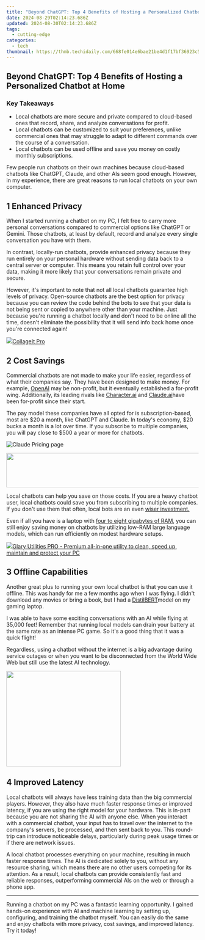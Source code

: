 ```yaml
---
title: "Beyond ChatGPT: Top 4 Benefits of Hosting a Personalized Chatbot at Home"
date: 2024-08-29T02:14:23.686Z
updated: 2024-08-30T02:14:23.686Z
tags:
  - cutting-edge
categories:
  - tech
thumbnail: https://thmb.techidaily.com/668fe014e6bae21be4d1f17bf36923c523f3242cbf8f9156a716780e5d4eeb63.jpg
---
```


## Beyond ChatGPT: Top 4 Benefits of Hosting a Personalized Chatbot at Home

### Key Takeaways

* Local chatbots are more secure and private compared to cloud-based ones that record, share, and analyze conversations for profit.
* Local chatbots can be customized to suit your preferences, unlike commercial ones that may struggle to adapt to different commands over the course of a conversation.
* Local chatbots can be used offline and save you money on costly monthly subscriptions.

 Few people run chatbots on their own machines because cloud-based chatbots like ChatGPT, Claude, and other AIs seem good enough. However, in my experience, there are great reasons to run local chatbots on your own computer.

## 1  Enhanced Privacy 

 When I started running a chatbot on my PC, I felt free to carry more personal conversations compared to commercial options like ChatGPT or Gemini. Those chatbots, at least by default, record and analyze every single conversation you have with them.

 In contrast, locally-run chatbots, provide enhanced privacy because they run entirely on your personal hardware without sending data back to a central server or computer. This means you retain full control over your data, making it more likely that your conversations remain private and secure.

 However, it's important to note that not all local chatbots guarantee high levels of privacy. Open-source chatbots are the best option for privacy because you can review the code behind the bots to see that your data is not being sent or copied to anywhere other than your machine. Just because you're running a chatbot locally and don't need to be online all the time, doesn't eliminate the possibility that it will send info back home once you're connected again!

<!-- affiliate ads begin -->
<a href="https://secure.2checkout.com/order/checkout.php?PRODS=4530091&QTY=1&AFFILIATE=108875&CART=1"><img src="https://www.pearlmountainsoft.com/n_img/product/cit_win/banScrn.jpg" border="0">CollageIt Pro</a>
<!-- affiliate ads end -->
## 2  Cost Savings 

 Commercial chatbots are not made to make your life easier, regardless of what their companies say. They have been designed to make money. For example, [OpenAI](https://openai.com/) may be non-profit, but it eventually established a for-profit wing. Additionally, its leading rivals like [Character.ai](https://character.ai/) and [Claude.ai](https://claude.ai/new)have been for-profit since their start.

 The pay model these companies have all opted for is subscription-based, most are $20 a month, like ChatGPT and Claude. In today's economy, $20 bucks a month is a lot over time. If you subscribe to multiple companies, you will pay close to $500 a year or more for chatbots.

![Claude Pricing page](https://static1.howtogeekimages.com/wordpress/wp-content/uploads/2024/07/claude-pricing-2.PNG) 

<!-- affiliate ads begin -->
<a href="https://united.elfm.net/c/5597632/517826/4704" target="_top" id="517826"><img src="//a.impactradius-go.com/display-ad/4704-517826" border="0" alt="" width="728" height="90"/></a><img height="0" width="0" src="https://united.elfm.net/i/5597632/517826/4704" style="position:absolute;visibility:hidden;" border="0" />
<!-- affiliate ads end -->
 Local chatbots can help you save on those costs. If you are a heavy chatbot user, local chatbots could save you from subscribing to multiple companies. If you don't use them that often, local bots are an even [wiser investment.](https://some-techniques.techidaily.com/updated-from-canvas-to-crypto-top-7-artwork-conversion-platforms/) 

 Even if all you have is a laptop with [four to eight gigabytes of RAM](https://vp-tips.techidaily.com/new-digital-magic-uncovering-premier-3d-animation-software/), you can still enjoy saving money on chatbots by utilizing low-RAM large language models, which can run efficiently on modest hardware setups.

<!-- affiliate ads begin -->
<a href="https://order.glarysoft.com/order/checkout.php?PRODS=4535075&QTY=1&AFFILIATE=108875&CART=1"><img src="https://secure.avangate.com/images/merchant/6734fa703f6633ab896eecbdfad8953a/products/GU-500_672.png" border="0">Glary Utilities PRO -  Premium all-in-one utility to clean, speed up, maintain and protect your PC</a>
<!-- affiliate ads end -->
## 3  Offline Capabilities 

 Another great plus to running your own local chatbot is that you can use it offline. This was handy for me a few months ago when I was flying. I didn't download any movies or bring a book, but I had a [DistilBERT](https://huggingface.co/docs/transformers/model%5Fdoc/distilbert)model on my gaming laptop.

 I was able to have some exciting conversations with an AI while flying at 35,000 feet! Remember that running local models can drain your battery at the same rate as an intense PC game. So it's a good thing that it was a quick flight!

 Regardless, using a chatbot without the internet is a big advantage during service outages or when you want to be disconnected from the World Wide Web but still use the latest AI technology.

<!-- affiliate ads begin -->
<a href="https://bluettius.sjv.io/c/5597632/2027209/17108" target="_top" id="2027209"><img src="//a.impactradius-go.com/display-ad/17108-2027209" border="0" alt="" width="300" height="250"/></a><img height="0" width="0" src="https://imp.pxf.io/i/5597632/2027209/17108" style="position:absolute;visibility:hidden;" border="0" />
<!-- affiliate ads end -->
## 4  Improved Latency 

 Local chatbots will always have less training data than the big commercial players. However, they also have much faster response times or improved latency, if you are using the right model for your hardware. This is in-part because you are not sharing the AI with anyone else. When you interact with a commercial chatbot, your input has to travel over the internet to the company's servers, be processed, and then sent back to you. This round-trip can introduce noticeable delays, particularly during peak usage times or if there are network issues.

 A local chatbot processes everything on your machine, resulting in much faster response times. The AI is dedicated solely to you, without any resource sharing, which means there are no other users competing for its attention. As a result, local chatbots can provide consistently fast and reliable responses, outperforming commercial AIs on the web or through a phone app.

---

 Running a chatbot on my PC was a fantastic learning opportunity. I gained hands-on experience with AI and machine learning by setting up, configuring, and training the chatbot myself. You can easily do the same and enjoy chatbots with more privacy, cost savings, and improved latency. Try it today!

<ins class="adsbygoogle"
     style="display:block"
     data-ad-format="autorelaxed"
     data-ad-client="ca-pub-7571918770474297"
     data-ad-slot="1223367746"></ins>



<ins class="adsbygoogle"
     style="display:block"
     data-ad-client="ca-pub-7571918770474297"
     data-ad-slot="8358498916"
     data-ad-format="auto"
     data-full-width-responsive="true"></ins>


